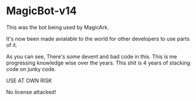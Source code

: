 # MagicBot-v14


This was the bot being used by MagicArk.

It's now been made avialable to the world for other developers to use parts of it. 

As you can see, There's some devent and bad code in this. This is me progressing knowledge wise over the years. This shit is 4 years of stacking code on junky code. 

USE AT OWN RISK

No license attacked!
